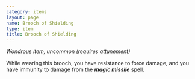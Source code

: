 ```yaml
---
category: items
layout: page
name: Brooch of Shielding
type: item
title: Brooch of Shielding 
---
```

_Wondrous item, uncommon (requires attunement)_ 

While wearing this brooch, you have resistance to force damage, and you have immunity to damage from the **_magic missile_** spell. 